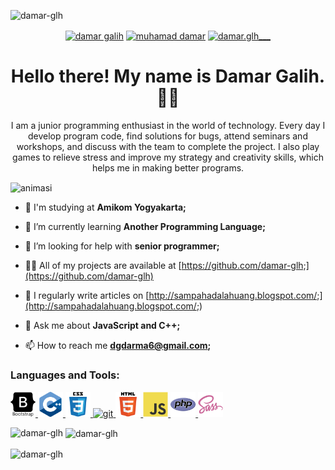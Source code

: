 <p align="left"> <img src="https://komarev.com/ghpvc/?username=damar-glh&label=Profile%20views&color=0e75b6&style=flat" alt="damar-glh" /> </p>


<p align="center" margin="10px">
<a href="https://www.linkedin.com/in/damar-galih-7b5a1124b" target="blank"><img align="center" src="https://raw.githubusercontent.com/rahuldkjain/github-profile-readme-generator/master/src/images/icons/Social/linked-in-alt.svg" alt="damar galih" height="30" width="40" /></a>
<a href="https://m.facebook.com/damar.galih.737001?eav=Afa9DNwI3eeZdM4SEa1m0T6kViMZzc6Ev-QMEYKxKS399U--jRaVJbhvp0rNzTTBRe8&paipv=" target="blank"><img align="center" src="https://raw.githubusercontent.com/rahuldkjain/github-profile-readme-generator/master/src/images/icons/Social/facebook.svg" alt="muhamad damar" height="30" width="40" /></a>
<a href="https://www.instagram.com/invites/contact/?i=1qn7f0ctoxn2r&utm_content=4rioy6h" target="blank"><img align="center" src="https://raw.githubusercontent.com/rahuldkjain/github-profile-readme-generator/master/src/images/icons/Social/instagram.svg" alt="damar.glh___" height="30" width="40" /></a>
</p>

<h1 align="center">Hello there! My name is Damar Galih. 👋🤓</h1>
<p align="center">I am a junior programming enthusiast in the world of technology. Every day I develop program code, find solutions for bugs, attend seminars and workshops, and discuss with the team to complete the project. I also play games to relieve stress and improve my strategy and creativity skills, which helps me in making better programs.</p>

<img align="center" alt="animasi" width="500" src="https://user-images.githubusercontent.com/114411272/219314760-c6885513-fe85-427b-84e6-f9d72d5a8189.gif">

- 🔭 I'm studying at **Amikom Yogyakarta;**

- 🌱 I’m currently learning **Another Programming Language;**

- 🤝 I’m looking for help with **senior programmer;**

- 👨‍💻 All of my projects are available at [https://github.com/damar-glh;](https://github.com/damar-glh)

- 📝 I regularly write articles on [http://sampahadalahuang.blogspot.com/;](http://sampahadalahuang.blogspot.com/;)

- 💬 Ask me about **JavaScript and C++;**

- 📫 How to reach me **dgdarma6@gmail.com;**

<h3 align="left">Languages and Tools:</h3>
<p align="left"> <a href="https://getbootstrap.com" target="_blank" rel="noreferrer"> <img src="https://raw.githubusercontent.com/devicons/devicon/master/icons/bootstrap/bootstrap-plain-wordmark.svg" alt="bootstrap" width="40" height="40"/> </a> <a href="https://www.w3schools.com/cpp/" target="_blank" rel="noreferrer"> <img src="https://raw.githubusercontent.com/devicons/devicon/master/icons/cplusplus/cplusplus-original.svg" alt="cplusplus" width="40" height="40"/> </a> <a href="https://www.w3schools.com/css/" target="_blank" rel="noreferrer"> <img src="https://raw.githubusercontent.com/devicons/devicon/master/icons/css3/css3-original-wordmark.svg" alt="css3" width="40" height="40"/> </a> <a href="https://git-scm.com/" target="_blank" rel="noreferrer"> <img src="https://www.vectorlogo.zone/logos/git-scm/git-scm-icon.svg" alt="git" width="40" height="40"/> </a> <a href="https://www.w3.org/html/" target="_blank" rel="noreferrer"> <img src="https://raw.githubusercontent.com/devicons/devicon/master/icons/html5/html5-original-wordmark.svg" alt="html5" width="40" height="40"/> </a> <a href="https://developer.mozilla.org/en-US/docs/Web/JavaScript" target="_blank" rel="noreferrer"> <img src="https://raw.githubusercontent.com/devicons/devicon/master/icons/javascript/javascript-original.svg" alt="javascript" width="40" height="40"/> </a> <a href="https://www.php.net" target="_blank" rel="noreferrer"> <img src="https://raw.githubusercontent.com/devicons/devicon/master/icons/php/php-original.svg" alt="php" width="40" height="40"/> </a> <a href="https://sass-lang.com" target="_blank" rel="noreferrer"> <img src="https://raw.githubusercontent.com/devicons/devicon/master/icons/sass/sass-original.svg" alt="sass" width="40" height="40"/> </a> </p>

<p><img align="left" src="https://github-readme-stats.vercel.app/api/top-langs?username=damar-glh&show_icons=true&locale=en&layout=compact" alt="damar-glh" /></p>

<p>&nbsp;<img align="center" src="https://github-readme-stats.vercel.app/api?username=damar-glh&show_icons=true&locale=en" alt="damar-glh" /></p>

<p><img align="center" src="https://github-readme-streak-stats.herokuapp.com/?user=damar-glh&" alt="damar-glh" /></p>

